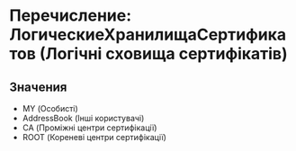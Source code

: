 ﻿# Перечисление: ЛогическиеХранилищаСертификатов (Логічні сховища сертифікатів)

## Значения

- MY (Особисті)
- AddressBook (Інші користувачі)
- CA (Проміжні центри сертифікації)
- ROOT (Кореневі центри сертифікації)

